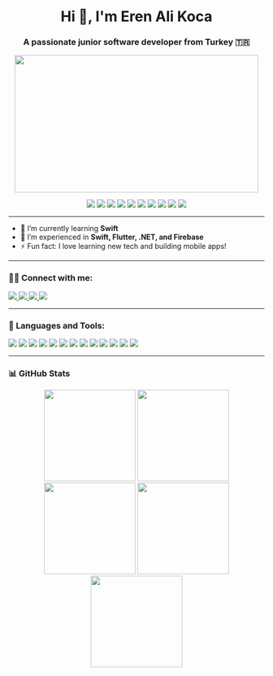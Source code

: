 <h1 align="center">Hi 👋, I'm Eren Ali Koca</h1>
<h3 align="center">A passionate junior software developer from Turkey 🇹🇷</h3>

<div align="center">
  <img width="480" height="270" src="https://media.giphy.com/media/26tn33aiTi1jkl6H6/giphy.gif">
</div>

<p align="center">
  <img src="https://img.shields.io/badge/Code-Swift-orange?style=for-the-badge&logo=swift&logoColor=white"/>
  <img src="https://img.shields.io/badge/Code-Flutter-blue?style=for-the-badge&logo=flutter&logoColor=white"/>
  <img src="https://img.shields.io/badge/Code-Dart-0175C2?style=for-the-badge&logo=dart&logoColor=white"/>
  <img src="https://img.shields.io/badge/Code-CSharp-239120?style=for-the-badge&logo=csharp&logoColor=white"/>
  <img src="https://img.shields.io/badge/Code-Java-red?style=for-the-badge&logo=java&logoColor=white"/>
  <img src="https://img.shields.io/badge/Code-Python-3776AB?style=for-the-badge&logo=python&logoColor=white"/>
  <img src="https://img.shields.io/badge/DB-MSSQL-CC2927?style=for-the-badge&logo=microsoftsqlserver&logoColor=white"/>
  <img src="https://img.shields.io/badge/Cloud-Firebase-FFCA28?style=for-the-badge&logo=firebase&logoColor=black"/>
  <img src="https://img.shields.io/badge/Tools-Git-F05032?style=for-the-badge&logo=git&logoColor=white"/>
  <img src="https://img.shields.io/badge/OS-Linux-FCC624?style=for-the-badge&logo=linux&logoColor=black"/>
</p>

---

- 🌱 I’m currently learning **Swift**
- 💼 I’m experienced in **Swift, Flutter, .NET, and Firebase**
- ⚡ Fun fact: I love learning new tech and building mobile apps!

---

### 🧑‍💻 Connect with me:
<p align="left">
  <a href="https://linkedin.com/in/erenalikoca" target="_blank">
    <img src="https://img.shields.io/badge/LinkedIn-blue?style=for-the-badge&logo=linkedin&logoColor=white" />
  </a>
  <a href="mailto:info@erenalikoca.com.tr" target="_blank">
    <img src="https://img.shields.io/badge/Email-D14836?style=for-the-badge&logo=gmail&logoColor=white" />
  </a>
  <a href="https://instagram.com/erennali_" target="_blank">
    <img src="https://img.shields.io/badge/Instagram-E4405F?style=for-the-badge&logo=instagram&logoColor=white" />
  </a>
  <a href="https://medium.com/@erenali" target="_blank">
    <img src="https://img.shields.io/badge/Medium-black?style=for-the-badge&logo=medium&logoColor=white" />
  </a>
</p>

---

### 🧰 Languages and Tools:
<p align="left">
  <img src="https://img.shields.io/badge/Swift-F05138?style=flat-square&logo=swift&logoColor=white"/>
  <img src="https://img.shields.io/badge/Dart-0175C2?style=flat-square&logo=dart&logoColor=white"/>
  <img src="https://img.shields.io/badge/C%23-239120?style=flat-square&logo=csharp&logoColor=white"/>
  <img src="https://img.shields.io/badge/Java-007396?style=flat-square&logo=java&logoColor=white"/>
  <img src="https://img.shields.io/badge/Python-3776AB?style=flat-square&logo=python&logoColor=white"/>
  <img src="https://img.shields.io/badge/SQL_Server-CC2927?style=flat-square&logo=microsoftsqlserver&logoColor=white"/>
  <img src="https://img.shields.io/badge/Firebase-FFCA28?style=flat-square&logo=firebase&logoColor=black"/>
  <img src="https://img.shields.io/badge/Kotlin-0095D5?style=flat-square&logo=kotlin&logoColor=white"/>
  <img src="https://img.shields.io/badge/Flutter-02569B?style=flat-square&logo=flutter&logoColor=white"/>
  <img src="https://img.shields.io/badge/Azure-0078D4?style=flat-square&logo=microsoftazure&logoColor=white"/>
  <img src="https://img.shields.io/badge/.NET-512BD4?style=flat-square&logo=dotnet&logoColor=white"/>
  <img src="https://img.shields.io/badge/Git-F05032?style=flat-square&logo=git&logoColor=white"/>
  <img src="https://img.shields.io/badge/Linux-FCC624?style=flat-square&logo=linux&logoColor=black"/>
</p>

---

### 📊 GitHub Stats

<p align="center">
  <img src="http://github-profile-summary-cards.vercel.app/api/cards/stats?username=erennali&theme=2077" height="180em"/>
  <img src="http://github-profile-summary-cards.vercel.app/api/cards/most-commit-language?username=erennali&theme=2077" height="180em"/>
  <img src="http://github-profile-summary-cards.vercel.app/api/cards/repos-per-language?username=erennali&theme=2077" height="180em"/>
  <img src="http://github-profile-summary-cards.vercel.app/api/cards/productive-time?username=erennali&theme=2077" height="180em"/>
  <img src="http://github-profile-summary-cards.vercel.app/api/cards/profile-details?username=erennali&theme=2077" height="180em"/>
</p>
